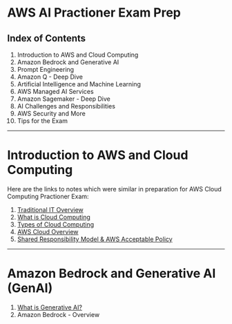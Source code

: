 # AWS AI Practioner Exam Prep

## Index of Contents
1. Introduction to AWS and Cloud Computing
2. Amazon Bedrock and Generative AI
3. Prompt Engineering
4. Amazon Q - Deep Dive
5. Artificial Intelligence and Machine Learning
6. AWS Managed AI Services
7. Amazon Sagemaker - Deep Dive
8. AI Challenges and Responsibilities
9.  AWS Security and More
10. Tips for the Exam

---

# Introduction to AWS and Cloud Computing

Here are the links to notes which were similar in preparation for AWS Cloud Computing Practioner Exam:
1. [Traditional IT Overview](https://pratham-mehta.github.io/aws/content/cloudcomp/traditionalc.html)
2. [What is Cloud Computing](https://pratham-mehta.github.io/aws/content/cloudcomp/cc.html)
3. [Types of Cloud Computing](https://github.com/Sparsha-mehta/aws-ai/blob/main/typesofCC.md)
4. [AWS Cloud Overview](https://pratham-mehta.github.io/aws/content/cloudcomp/awscc.html)
5. [Shared Responsibility Model & AWS Acceptable Policy](https://pratham-mehta.github.io/aws/content/cloudcomp/ssresponsibilitymodel.html)

---

# Amazon Bedrock and Generative AI (GenAI)
1. [What is Generative AI?](https://github.com/Sparsha-mehta/aws-ai/blob/main/amazonbedrock.md#section-1--what-is-genai)
2. Amazon Bedrock - Overview
